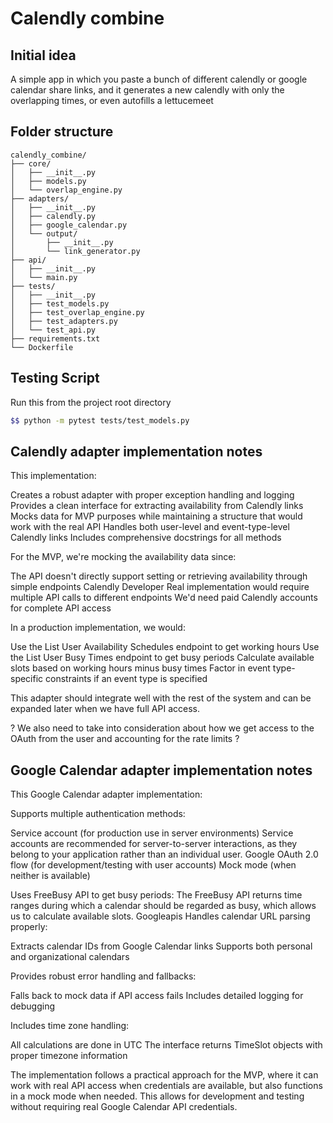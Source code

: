 # Calendly combine

## Initial idea

A simple app in which you paste a bunch of different calendly or google calendar share links, and it generates a new calendly with only the overlapping times, or even autofills a lettucemeet

## Folder structure

```text
calendly_combine/
├── core/
│   ├── __init__.py
│   ├── models.py
│   └── overlap_engine.py
├── adapters/
│   ├── __init__.py
│   ├── calendly.py
│   ├── google_calendar.py
│   └── output/
│       ├── __init__.py
│       └── link_generator.py
├── api/
│   ├── __init__.py
│   └── main.py
├── tests/
│   ├── __init__.py
│   ├── test_models.py
│   ├── test_overlap_engine.py
│   ├── test_adapters.py
│   └── test_api.py
├── requirements.txt
└── Dockerfile
```

## Testing Script

Run this from the project root directory

```bash
$$ python -m pytest tests/test_models.py
```

## Calendly adapter implementation notes

This implementation:

Creates a robust adapter with proper exception handling and logging
Provides a clean interface for extracting availability from Calendly links
Mocks data for MVP purposes while maintaining a structure that would work with the real API
Handles both user-level and event-type-level Calendly links
Includes comprehensive docstrings for all methods

For the MVP, we're mocking the availability data since:

The API doesn't directly support setting or retrieving availability through simple endpoints Calendly Developer
Real implementation would require multiple API calls to different endpoints
We'd need paid Calendly accounts for complete API access

In a production implementation, we would:

Use the List User Availability Schedules endpoint to get working hours
Use the List User Busy Times endpoint to get busy periods
Calculate available slots based on working hours minus busy times
Factor in event type-specific constraints if an event type is specified

This adapter should integrate well with the rest of the system and can be expanded later when we have full API access.

? We also need to take into consideration about how we get access to the OAuth from the user and accounting for the rate limits ?

## Google Calendar adapter implementation notes

This Google Calendar adapter implementation:

Supports multiple authentication methods:

Service account (for production use in server environments) Service accounts are recommended for server-to-server interactions, as they belong to your application rather than an individual user. Google
OAuth 2.0 flow (for development/testing with user accounts)
Mock mode (when neither is available)

Uses FreeBusy API to get busy periods:
The FreeBusy API returns time ranges during which a calendar should be regarded as busy, which allows us to calculate available slots. Googleapis
Handles calendar URL parsing properly:

Extracts calendar IDs from Google Calendar links
Supports both personal and organizational calendars

Provides robust error handling and fallbacks:

Falls back to mock data if API access fails
Includes detailed logging for debugging

Includes time zone handling:

All calculations are done in UTC
The interface returns TimeSlot objects with proper timezone information

The implementation follows a practical approach for the MVP, where it can work with real API access when credentials are available, but also functions in a mock mode when needed. This allows for development and testing without requiring real Google Calendar API credentials.